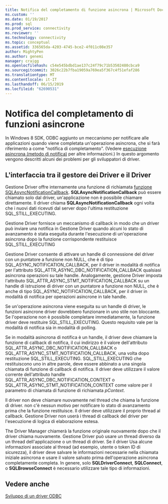 ```yaml
---
title: Notifica del completamento di funzione asincrona | Microsoft Docs
ms.custom: ''
ms.date: 01/19/2017
ms.prod: sql
ms.prod_service: connectivity
ms.reviewer: ''
ms.technology: connectivity
ms.topic: conceptual
ms.assetid: 336565da-4203-4745-bce2-4f011c08e357
author: MightyPen
ms.author: genemi
manager: craigg
ms.openlocfilehash: c54e545bdbd1ae137c24f79c71b53502480cbca9
ms.sourcegitcommit: 3026c22b7fba19059a769ea5f367c4f51efaf286
ms.translationtype: MT
ms.contentlocale: it-IT
ms.lasthandoff: 06/15/2019
ms.locfileid: "62690531"
---
```

# <a name="notification-of-asynchronous-function-completion"></a>Notifica del completamento di funzioni asincrone
In Windows 8 SDK, ODBC aggiunto un meccanismo per notificare alle applicazioni quando viene completata un'operazione asincrona, che si farà riferimento a come "notifica di completamento". (Vedere [esecuzione asincrona (metodo di notifica)](../../../odbc/reference/develop-app/asynchronous-execution-notification-method.md) per altre informazioni.) In questo argomento vengono descritti alcuni dei problemi per gli sviluppatori di driver.  
  
## <a name="the-interface-between-the-driver-manager-and-driver"></a>L'interfaccia tra il gestore dei Driver e il Driver  
 Gestione Driver offre internamente una funzione di richiamata [funzione SQLAsyncNotificationCallback](../../../odbc/reference/develop-driver/sqlasyncnotificationcallback-function.md). **SQLAsyncNotificationCallback** può essere chiamato solo dal driver, un'applicazione non è possibile chiamare direttamente. Il driver chiama **SQLAsyncNotificationCallback** ogni volta che i nuovi dati ricevuti dal server dopo l'ultima restituzione SQL_STILL_EXECUTING.  
  
 Gestione Driver fornisce un meccanismo di callback in modo che un driver può inviare una notifica in Gestione Driver quando alcuni lo stato di avanzamento è stata eseguita durante l'esecuzione di un'operazione asincrona dopo la funzione corrispondente restituisce SQL_STILL_EXECUTING  
  
 Gestione Driver consente di attivare un handle di connessione del driver con un puntatore a funzione non NULL, che è di tipo SQL_ASYNC_NOTIFICATION_CALLBACK, per il driver in modalità di notifica per l'attributo SQL_ATTR_ASYNC_DBC_NOTIFICATION_CALLBACK qualsiasi asincrona operazioni su tale handle. Analogamente, gestione Driver imposta l'attributo SQL_ATTR_ASYNC_STMT_NOTIFICATION_CALLBACK su un handle di istruzione di driver con un puntatore a funzione non NULL, che è anche di tipo SQL_ASYNC_NOTIFICATION_CALLBACK, per il driver in modalità di notifica per operazioni asincrone in tale handle.  
  
 Se un'operazione asincrona viene eseguita su un handle di driver, le funzioni asincrone driver dovrebbero funzionare in uno stile non bloccante. Se l'operazione non è possibile completare immediatamente, la funzione driver deve restituire SQL_STILL_EXECUTING. Questo requisito vale per la modalità di notifica sia in modalità di polling.  
  
 Se in modalità asincrona di notifica è un handle, il driver deve chiamare la funzione di callback di notifica, il cui indirizzo è il valore dell'attributo SQL_ATTR_ASYNC_DBC_NOTIFICATION_CALLBACK o SQL_ATTR_ASYNC_STMT_NOTIFICATION_CALLBACK, una volta dopo restituzione SQL_STILL_EXECUTING. SQL_STILL_EXECUTING che restituiscono uno in altre parole, deve essere abbinato a una singola chiamata di funzione di callback di notifica. Il driver deve utilizzare il valore corrente dell'attributo handle SQL_ATTR_ASYNC_DBC_NOTIFICATION_CONTEXT o SQL_ATTR_ASYNC_STMT_NOTIFICATION_CONTEXT come valore per il parametro di chiamata di funzione di richiamata *pContext*.  
  
 Il driver non deve chiamare nuovamente nel thread che chiama la funzione di driver. non c'è nessun motivo per notificare lo stato di avanzamento prima che la funzione restituisce. Il driver deve utilizzare il proprio thread al callback. Gestione Driver non userà i thread di callback del driver per l'esecuzione di logica di elaborazione estesa.  
  
 The Driver Manager chiamerà la funzione originale nuovamente dopo che il driver chiama nuovamente. Gestione Driver può usare un thread diverso da un thread dell'applicazione o un thread di driver. Se il driver Usa alcune informazioni associate al thread (ad esempio, utente o token ID di sicurezza), il driver deve salvare le informazioni necessarie nella chiamata iniziale asincrona e usare il valore salvato prima dell'operazione asincrona completamente completa. In genere, solo **SQLDriverConnect**, **SQLConnect**, o **SQLBrowseConnect** è necessario utilizzare tale tipo di informazioni.  
  
## <a name="see-also"></a>Vedere anche  
 [Sviluppo di un driver ODBC](../../../odbc/reference/develop-driver/developing-an-odbc-driver.md)
